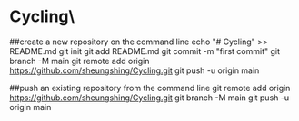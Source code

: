 # Cycling\

##create a new repository on the command line
echo "# Cycling" >> README.md
git init
git add README.md
git commit -m "first commit"
git branch -M main
git remote add origin https://github.com/sheungshing/Cycling.git
git push -u origin main

##push an existing repository from the command line
git remote add origin https://github.com/sheungshing/Cycling.git
git branch -M main
git push -u origin main
